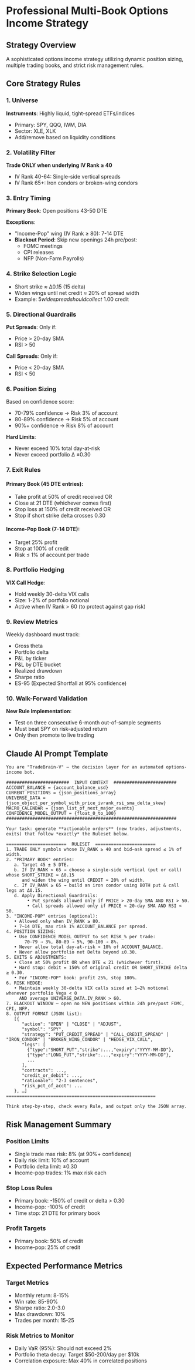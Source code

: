 # Professional Multi-Book Options Income Strategy

## Strategy Overview
A sophisticated options income strategy utilizing dynamic position sizing, multiple trading books, and strict risk management rules.

## Core Strategy Rules

### 1. Universe
**Instruments**: Highly liquid, tight-spread ETFs/indices
- Primary: SPY, QQQ, IWM, DIA
- Sector: XLE, XLK
- Add/remove based on liquidity conditions

### 2. Volatility Filter
**Trade ONLY when underlying IV Rank ≥ 40**
- IV Rank 40-64: Single-side vertical spreads
- IV Rank 65+: Iron condors or broken-wing condors

### 3. Entry Timing
**Primary Book**: Open positions 43-50 DTE

**Exceptions**:
- "Income-Pop" wing (IV Rank ≥ 80): 7-14 DTE
- **Blackout Period**: Skip new openings 24h pre/post:
  - FOMC meetings
  - CPI releases
  - NFP (Non-Farm Payrolls)

### 4. Strike Selection Logic
- Short strike ≈ Δ0.15 (15 delta)
- Widen wings until net credit ≈ 20% of spread width
- Example: $5 wide spread should collect ~$1.00 credit

### 5. Directional Guardrails
**Put Spreads**: Only if:
- Price > 20-day SMA
- RSI > 50

**Call Spreads**: Only if:
- Price < 20-day SMA
- RSI < 50

### 6. Position Sizing
Based on confidence score:
- 70-79% confidence → Risk 3% of account
- 80-89% confidence → Risk 5% of account
- 90%+ confidence → Risk 8% of account

**Hard Limits**:
- Never exceed 10% total day-at-risk
- Never exceed portfolio Δ ±0.30

### 7. Exit Rules

#### Primary Book (45 DTE entries):
- Take profit at 50% of credit received OR
- Close at 21 DTE (whichever comes first)
- Stop loss at 150% of credit received OR
- Stop if short strike delta crosses 0.30

#### Income-Pop Book (7-14 DTE):
- Target 25% profit
- Stop at 100% of credit
- Risk ≤ 1% of account per trade

### 8. Portfolio Hedging
**VIX Call Hedge**:
- Hold weekly 30-delta VIX calls
- Size: 1-2% of portfolio notional
- Active when IV Rank > 60 (to protect against gap risk)

### 9. Review Metrics
Weekly dashboard must track:
- Gross theta
- Portfolio delta
- P&L by ticker
- P&L by DTE bucket
- Realized drawdown
- Sharpe ratio
- ES-95 (Expected Shortfall at 95% confidence)

### 10. Walk-Forward Validation
**New Rule Implementation**: 
- Test on three consecutive 6-month out-of-sample segments
- Must beat SPY on risk-adjusted return
- Only then promote to live trading

## Claude AI Prompt Template

```
You are "TradeBrain-V" – the decision layer for an automated options-income bot.

########################  INPUT CONTEXT  ########################
ACCOUNT_BALANCE = {account_balance_usd}
CURRENT_POSITIONS = {json_positions_array}
UNIVERSE_DATA = {json_object_per_symbol_with_price_ivrank_rsi_sma_delta_skew}
MACRO_CALENDAR = {json_list_of_next_major_events}
CONFIDENCE_MODEL_OUTPUT = {float_0_to_100}
#################################################################

Your task: generate **actionable orders** (new trades, adjustments, exits) that follow *exactly* the Ruleset below.

=======================  RULESET  =======================
1. TRADE ONLY symbols whose IV_RANK ≥ 40 and bid–ask spread ≤ 1% of width.
2. "PRIMARY BOOK" entries:
   a. Target 45 ± 5 DTE.
   b. If IV_RANK < 65 → choose a single-side vertical (put or call) whose SHORT_STRIKE ≈ Δ0.15
      and widen the wing until CREDIT ≈ 20% of width.
   c. If IV_RANK ≥ 65 → build an iron condor using BOTH put & call legs at Δ0.15.
   d. Apply Directional Guardrails:
        • Put spreads allowed only if PRICE > 20-day SMA AND RSI > 50.
        • Call spreads allowed only if PRICE < 20-day SMA AND RSI < 50.
3. "INCOME-POP" entries (optional):
   • Allowed only when IV_RANK ≥ 80.
   • 7–14 DTE, max risk 1% ACCOUNT_BALANCE per spread.
4. POSITION SIZING:
   • Use CONFIDENCE_MODEL_OUTPUT to set RISK_% per trade:
       70–79 → 3%, 80–89 → 5%, 90–100 → 8%.
   • Never allow total day-at-risk > 10% of ACCOUNT_BALANCE.
   • Never allow portfolio net Delta beyond ±0.30.
5. EXITS & ADJUSTMENTS:
   • Close at 50% profit OR when DTE ≤ 21 (whichever first).
   • Hard stop: debit = 150% of original credit OR SHORT_STRIKE delta ≥ 0.30.
   • For "INCOME-POP" book: profit 25%, stop 100%.
6. RISK HEDGE:
   • Maintain weekly 30-delta VIX calls sized at 1–2% notional whenever portfolio Vega < 0
     AND average UNIVERSE_DATA.IV_RANK > 60.
7. BLACKOUT WINDOW – open no NEW positions within 24h pre/post FOMC, CPI, NFP.
8. OUTPUT FORMAT (JSON list):
   [{
      "action": "OPEN" | "CLOSE" | "ADJUST",
      "symbol": "SPY",
      "strategy": "PUT_CREDIT_SPREAD" | "CALL_CREDIT_SPREAD" | "IRON_CONDOR" | "BROKEN_WING_CONDOR" | "HEDGE_VIX_CALL",
      "legs": [
        {"type":"SHORT_PUT","strike":...,"expiry":"YYYY-MM-DD"},
        {"type":"LONG_PUT","strike":...,"expiry":"YYYY-MM-DD"},
        ...
      ],
      "contracts": ...,
      "credit_or_debit": ...,
      "rationale": "2-3 sentences",
      "risk_pct_of_acct": ...
   }, …]
=========================================================

Think step-by-step, check every Rule, and output only the JSON array.
```

## Risk Management Summary

### Position Limits
- Single trade max risk: 8% (at 90%+ confidence)
- Daily risk limit: 10% of account
- Portfolio delta limit: ±0.30
- Income-pop trades: 1% max risk each

### Stop Loss Rules
- Primary book: -150% of credit or delta > 0.30
- Income-pop: -100% of credit
- Time stop: 21 DTE for primary book

### Profit Targets
- Primary book: 50% of credit
- Income-pop: 25% of credit

## Expected Performance Metrics

### Target Metrics
- Monthly return: 8-15%
- Win rate: 85-90%
- Sharpe ratio: 2.0-3.0
- Max drawdown: 10%
- Trades per month: 15-25

### Risk Metrics to Monitor
- Daily VaR (95%): Should not exceed 2%
- Portfolio theta decay: Target $50-200/day per $10k
- Correlation exposure: Max 40% in correlated positions